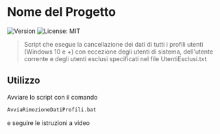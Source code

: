 # Nome del Progetto

![Version](https://img.shields.io/badge/version-0.2-blue)
![License: MIT](https://img.shields.io/badge/License-MIT-yellow.svg)

> Script che esegue la cancellazione dei dati di tutti i profili utenti (Windows 10 e +) con eccezione degli utenti di sistema, dell'utente corrente e degli utenti esclusi specificati nel file UtentiEsclusi.txt

## Utilizzo

Avviare lo script con il comando 

```bash
AvviaRimozioneDatiProfili.bat
```

e seguire le istruzioni a video
